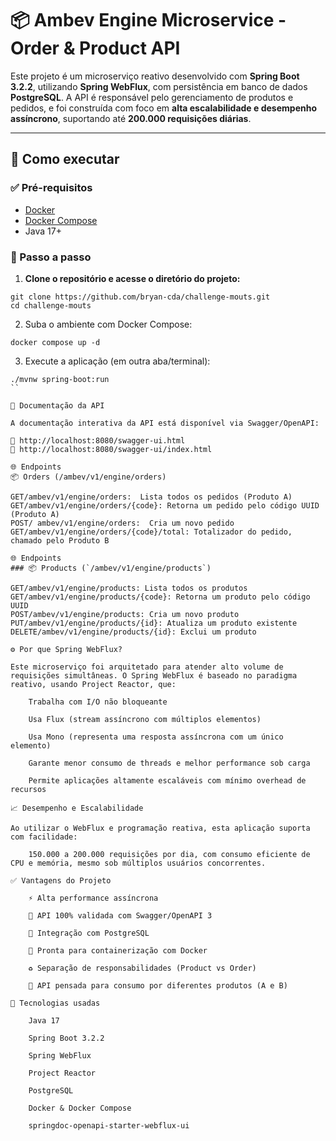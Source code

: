 # 📦 Ambev Engine Microservice - Order & Product API

Este projeto é um microserviço reativo desenvolvido com **Spring Boot 3.2.2**, utilizando **Spring WebFlux**, com persistência em banco de dados **PostgreSQL**. A API é responsável pelo gerenciamento de produtos e pedidos, e foi construída com foco em **alta escalabilidade e desempenho assíncrono**, suportando até **200.000 requisições diárias**.

---

## 🚀 Como executar

### ✅ Pré-requisitos

- [Docker](https://www.docker.com/)
- [Docker Compose](https://docs.docker.com/compose/install/)
- Java 17+

### 🧱 Passo a passo

1. **Clone o repositório e acesse o diretório do projeto:**

```
git clone https://github.com/bryan-cda/challenge-mouts.git
cd challenge-mouts
```
2. Suba o ambiente com Docker Compose:
```
docker compose up -d
```
3. Execute a aplicação (em outra aba/terminal):
```
./mvnw spring-boot:run
`` 

📖 Documentação da API

A documentação interativa da API está disponível via Swagger/OpenAPI:

🔗 http://localhost:8080/swagger-ui.html
🔗 http://localhost:8080/swagger-ui/index.html

🌐 Endpoints
📦 Orders (/ambev/v1/engine/orders)

GET/ambev/v1/engine/orders:  Lista todos os pedidos (Produto A)
GET/ambev/v1/engine/orders/{code}: Retorna um pedido pelo código UUID (Produto A)
POST/ ambev/v1/engine/orders:  Cria um novo pedido
GET/ambev/v1/engine/orders/{code}/total: Totalizador do pedido, chamado pelo Produto B

🌐 Endpoints
### 📦 Products (`/ambev/v1/engine/products`)

GET/ambev/v1/engine/products: Lista todos os produtos                        
GET/ambev/v1/engine/products/{code}: Retorna um produto pelo código UUID             
POST/ambev/v1/engine/products: Cria um novo produto                             
PUT/ambev/v1/engine/products/{id}: Atualiza um produto existente                   
DELETE/ambev/v1/engine/products/{id}: Exclui um produto     

⚙️ Por que Spring WebFlux?

Este microserviço foi arquitetado para atender alto volume de requisições simultâneas. O Spring WebFlux é baseado no paradigma reativo, usando Project Reactor, que:

    Trabalha com I/O não bloqueante

    Usa Flux (stream assíncrono com múltiplos elementos)

    Usa Mono (representa uma resposta assíncrona com um único elemento)

    Garante menor consumo de threads e melhor performance sob carga

    Permite aplicações altamente escaláveis com mínimo overhead de recursos

📈 Desempenho e Escalabilidade

Ao utilizar o WebFlux e programação reativa, esta aplicação suporta com facilidade:

    150.000 a 200.000 requisições por dia, com consumo eficiente de CPU e memória, mesmo sob múltiplos usuários concorrentes.

✅ Vantagens do Projeto

    ⚡ Alta performance assíncrona

    🧪 API 100% validada com Swagger/OpenAPI 3

    🐘 Integração com PostgreSQL

    🐳 Pronta para containerização com Docker

    ♻️ Separação de responsabilidades (Product vs Order)

    🔗 API pensada para consumo por diferentes produtos (A e B)

📄 Tecnologias usadas

    Java 17

    Spring Boot 3.2.2

    Spring WebFlux

    Project Reactor

    PostgreSQL

    Docker & Docker Compose

    springdoc-openapi-starter-webflux-ui

